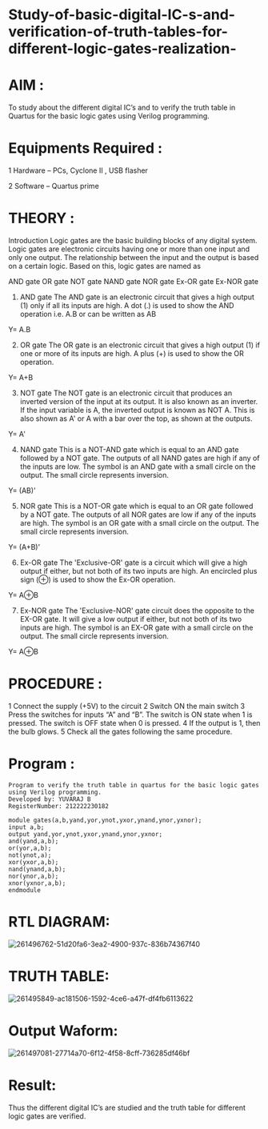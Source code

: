  # Study-of-basic-digital-IC-s-and-verification-of-truth-tables-for-different-logic-gates-realization-
 # AIM :
 
 To study about the different digital IC’s and to verify the truth table in Quartus for the basic logic gates using Verilog programming.

# Equipments Required :

 1 Hardware – PCs, Cyclone II , USB flasher
 
 2 Software – Quartus prime

# THEORY :

Introduction
Logic gates are the basic building blocks of any digital system. Logic gates are electronic circuits having one or more than one input and only one output. The relationship between the input and the output is based on a certain logic. Based on this, logic gates are named as

AND gate
OR gate
NOT gate
NAND gate
NOR gate
Ex-OR gate
Ex-NOR gate
1) AND gate
The AND gate is an electronic circuit that gives a high output (1) only if all its inputs are high. A dot (.) is used to show the AND operation i.e. A.B or can be written as AB

Y= A.B

2) OR gate
The OR gate is an electronic circuit that gives a high output (1) if one or more of its inputs are high. A plus (+) is used to show the OR operation.

Y= A+B

3) NOT gate
The NOT gate is an electronic circuit that produces an inverted version of the input at its output. It is also known as an inverter. If the input variable is A, the inverted output is known as NOT A. This is also shown as A' or A with a bar over the top, as shown at the outputs.

Y= A'

4) NAND gate
This is a NOT-AND gate which is equal to an AND gate followed by a NOT gate. The outputs of all NAND gates are high if any of the inputs are low. The symbol is an AND gate with a small circle on the output. The small circle represents inversion.

Y= (AB)’

5) NOR gate
This is a NOT-OR gate which is equal to an OR gate followed by a NOT gate. The outputs of all NOR gates are low if any of the inputs are high. The symbol is an OR gate with a small circle on the output. The small circle represents inversion.

Y= (A+B)’

6) Ex-OR gate
The 'Exclusive-OR' gate is a circuit which will give a high output if either, but not both of its two inputs are high. An encircled plus sign (⊕) is used to show the Ex-OR operation.

Y= A⊕B

7) Ex-NOR gate
The 'Exclusive-NOR' gate circuit does the opposite to the EX-OR gate. It will give a low output if either, but not both of its two inputs are high. The symbol is an EX-OR gate with a small circle on the output. The small circle represents inversion.

Y= A⊕B

# PROCEDURE :

 1 Connect the supply (+5V) to the circuit
 2 Switch ON the main switch
 3 Press the switches for inputs “A” and “B”. The switch is ON state when 1 is pressed. The switch is OFF state when 0 is pressed.
 4 If the output is 1, then the bulb glows.
 5 Check all the gates following the same procedure.


# Program :
```
Program to verify the truth table in quartus for the basic logic gates using Verilog programming.
Developed by: YUVARAJ B
RegisterNumber: 212222230182

module gates(a,b,yand,yor,ynot,yxor,ynand,ynor,yxnor);
input a,b;
output yand,yor,ynot,yxor,ynand,ynor,yxnor;
and(yand,a,b);
or(yor,a,b);
not(ynot,a);
xor(yxor,a,b);
nand(ynand,a,b);
nor(ynor,a,b);
xnor(yxnor,a,b);
endmodule
```

# RTL DIAGRAM:

![261496762-51d20fa6-3ea2-4900-937c-836b74367f40](https://github.com/Yuva2005raj/Study-of-basic-digital-IC-s-and-verification-of-truth-tables-for-different-logic-gates-realization-/assets/118343998/7c4f8be2-35f2-423b-980a-83d633c071d2)

# TRUTH TABLE:

![261495849-ac181506-1592-4ce6-a47f-df4fb6113622](https://github.com/Yuva2005raj/Study-of-basic-digital-IC-s-and-verification-of-truth-tables-for-different-logic-gates-realization-/assets/118343998/28dd6344-ebf2-4485-b4e1-946ebe37700e)

# Output Waform:

![261497081-27714a70-6f12-4f58-8cff-736285df46bf](https://github.com/Yuva2005raj/Study-of-basic-digital-IC-s-and-verification-of-truth-tables-for-different-logic-gates-realization-/assets/118343998/0211f308-0099-4c96-b362-8af5c3873320)


# Result:
Thus the different digital IC’s are studied and the truth table for different logic gates are verified.
